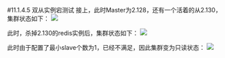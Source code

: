 #11.1.4.5	双从实例宕测试
接上，此时Master为2.128，还有一个活着的从2.130，集群状态如下：
![](https://raw.githubusercontent.com/gnuhpc/All-About-Redis/master/HAClusterArchPractice/ms/hatest5.png)

此时，杀掉2.130的redis实例后，集群状态如下：
![](https://raw.githubusercontent.com/gnuhpc/All-About-Redis/master/HAClusterArchPractice/ms/hatest6.png) 

此时由于配置了最小slave个数为1，已经不满足，因此集群变为只读状态：
![](https://raw.githubusercontent.com/gnuhpc/All-About-Redis/master/HAClusterArchPractice/ms/hatest7.png) 
